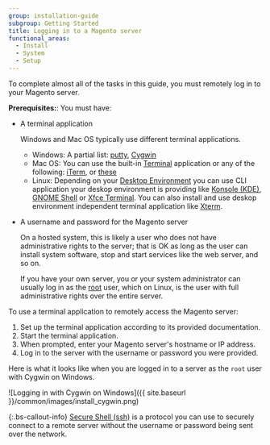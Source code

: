 ```yaml
---
group: installation-guide
subgroup: Getting Started
title: Logging in to a Magento server
functional_areas:
  - Install
  - System
  - Setup
---
```


<!-- This topic is referred to from Magento 2 code! Don't change the URL without informing engineering! -->
<!-- Referring file: README.md owned by core -->

To complete almost all of the tasks in this guide, you must remotely log in to your Magento server.

**Prerequisites:**: You must have:

*  A terminal application

   Windows and Mac OS typically use different terminal applications.

   *  Windows: A partial list: [putty][], [Cygwin][]
   *  Mac OS: You can use the built-in [Terminal][] application or any of the following: [iTerm][], or [these][]
   *  Linux: Depending on your [Desktop Environment][] you can use CLI application your deskop environment is providing like [Konsole (KDE)][], [GNOME Shell][]  or [Xfce Terminal][]. You can also install and use deskop environment independent terminal application like [Xterm][].

*  A username and password for the Magento server

   On a hosted system, this is likely a user who does not have administrative rights to the server; that is OK as long as the user can install system software, stop and start services like the web server, and so on.

   If you have your own server, you or your system administrator can usually log in as the [root][] user, which on Linux, is the user with full administrative rights over the entire server.

To use a terminal application to remotely access the Magento server:

1. Set up the terminal application according to its provided documentation.
1. Start the terminal application.
1. When prompted, enter your Magento server's hostname or IP address.
1. Log in to the server with the username or password you were provided.

Here is what it looks like when you are logged in to a server as the `root` user with Cygwin on Windows.

![Logging in with Cygwin on Windows]({{ site.baseurl }}/common/images/install_cygwin.png)

 {:.bs-callout-info}
[Secure Shell (ssh)][] is a protocol you can use to securely connect to a remote server without the username or password being sent over the network.

<!-- Link definitions -->
[putty]: http://www.putty.org/
[Cygwin]: https://www.cygwin.com/
[Terminal]: http://en.wikipedia.org/wiki/Terminal_(OS_X)
[iTerm]: http://iterm2.com/
[these]: http://computers.tutsplus.com/tutorials/beyond-terminal-4-os-x-terminal-alternatives--mac-56217
[Desktop Environment]: https://en.wikipedia.org/wiki/Desktop_environment
[Konsole (KDE)]: https://en.wikipedia.org/wiki/Konsole
[GNOME Shell]: https://en.wikipedia.org/wiki/GNOME_Shell
[Xfce Terminal]: https://en.wikipedia.org/wiki/Xfce#Xfce_Terminal
[Xterm]: https://en.wikipedia.org/wiki/Xterm
[root]: http://www.linfo.org/root.html
[Secure Shell (ssh)]: http://en.wikipedia.org/wiki/Secure_Shell
